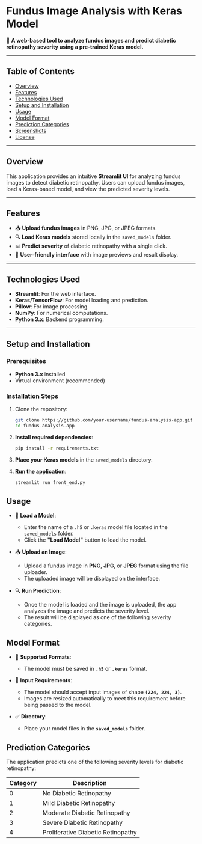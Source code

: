 # **Fundus Image Analysis with Keras Model**

🚀 **A web-based tool to analyze fundus images and predict diabetic retinopathy severity using a pre-trained Keras model.**

---

## **Table of Contents**
- [Overview](#overview)
- [Features](#features)
- [Technologies Used](#technologies-used)
- [Setup and Installation](#setup-and-installation)
- [Usage](#usage)
- [Model Format](#model-format)
- [Prediction Categories](#prediction-categories)
- [Screenshots](#screenshots)
- [License](#license)

---

## **Overview**
This application provides an intuitive **Streamlit UI** for analyzing fundus images to detect diabetic retinopathy. Users can upload fundus images, load a Keras-based model, and view the predicted severity levels.

---

## **Features**
- 📥 **Upload fundus images** in PNG, JPG, or JPEG formats.
- 🔍 **Load Keras models** stored locally in the `saved_models` folder.
- 📊 **Predict severity** of diabetic retinopathy with a single click.
- 🎯 **User-friendly interface** with image previews and result display.

---

## **Technologies Used**
- **Streamlit**: For the web interface.
- **Keras/TensorFlow**: For model loading and prediction.
- **Pillow**: For image processing.
- **NumPy**: For numerical computations.
- **Python 3.x**: Backend programming.

---

## **Setup and Installation**

### Prerequisites
- **Python 3.x** installed
- Virtual environment (recommended)

### Installation Steps
1. Clone the repository:
   ```bash
   git clone https://github.com/your-username/fundus-analysis-app.git
   cd fundus-analysis-app

2. **Install required dependencies**:  
    ```bash
    pip install -r requirements.txt
    ```

3. **Place your Keras models** in the `saved_models` directory.  

4. **Run the application**:  
    ```bash
    streamlit run front_end.py
    ```

## **Usage**
- 🚀 **Load a Model**:  
   - Enter the name of a `.h5` or `.keras` model file located in the `saved_models` folder.  
   - Click the **"Load Model"** button to load the model.

- 📥 **Upload an Image**:  
   - Upload a fundus image in **PNG**, **JPG**, or **JPEG** format using the file uploader.  
   - The uploaded image will be displayed on the interface.

- 🔍 **Run Prediction**:  
   - Once the model is loaded and the image is uploaded, the app analyzes the image and predicts the severity level.  
   - The result will be displayed as one of the following severity categories.

## **Model Format**
- 📁 **Supported Formats**:  
   - The model must be saved in **`.h5`** or **`.keras`** format.  

- 📐 **Input Requirements**:  
   - The model should accept input images of shape **`(224, 224, 3)`**.  
   - Images are resized automatically to meet this requirement before being passed to the model.

- ✅ **Directory**:  
   - Place your model files in the **`saved_models`** folder.

## **Prediction Categories**
The application predicts one of the following severity levels for diabetic retinopathy:

| **Category** | **Description**                   |
|--------------|-----------------------------------|
| 0            | No Diabetic Retinopathy           |
| 1            | Mild Diabetic Retinopathy         |
| 2            | Moderate Diabetic Retinopathy     |
| 3            | Severe Diabetic Retinopathy       |
| 4            | Proliferative Diabetic Retinopathy|

